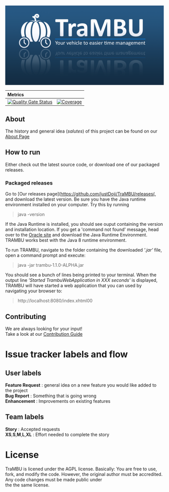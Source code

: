 ![Trambu Header](./docs/images/trambu_header.png "Screenshot of Trambu")

|Metrics||
|:---------|---------|
|[![Quality Gate Status](https://sonarcloud.io/api/project_badges/measure?project=be.doji.productivity%3Anewtrambu&metric=alert_status)](https://sonarcloud.io/dashboard?id=be.doji.productivity%3Anewtrambu)| [![Coverage](https://sonarcloud.io/api/project_badges/measure?project=be.doji.productivity%3Anewtrambu&metric=coverage)](https://sonarcloud.io/dashboard?id=be.doji.productivity%3Anewtrambu)| 
 



## About 

The history and general idea (*salutes*) of this project can be found on our [About Page](docs/ABOUT.md)



## How to run

Either check out the latest source code, or download one of our packaged releases.

### Packaged releases

Go to [Our releases page](https://github.com/justDoji/TraMBU/releases(, and download the latest version.
Be sure you have the Java runtime environment installed on your computer.
Try this by running

> java -version

If the Java Runtime is installed, you should see ouput containing the version and installation location. 
If you get a 'command not found' message, head over to the [Oracle site](https://www.oracle.com/technetwork/java/javase/downloads/index.html) and download the Java Runtime Environment.
TRAMBU works best with the Java 8 runtime environment.

To run TRAMBU, navigate to the folder containing the downloaded *'.jar'* file, open a command prompt and execute:

> java -jar trambu-1.1.0-ALPHA.jar

You should see a bunch of lines being printed to your terminal.
When the output line *'Started TrambuWebApplication in XXX seconds'* is displayed,
TRAMBU will have started a web application that you can used by navigating your browser to:

> http://localhost:8080/index.xhtml00


## Contributing

We are always looking for your input!  
Take a look at our [Contribution Guide](CONTRIBUTING.md)

# Issue tracker labels and flow

## User labels

**Feature Request** : general idea on a new feature you would like added to the project  
**Bug Report** : Something that is going wrong  
**Enhancement** : Improvements on existing features  

## Team labels

**Story** : Accepted requests  
**XS**,**S**,**M**,**L**,**XL** : Effort needed to complete the story

# License

TraMBU is licened under the AGPL license. Basically: You are free to use, fork, and modify the code.
However, the original author must be accredited. Any code changes must be made public under  
the the same license. 